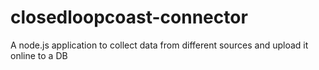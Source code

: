 # closedloopcoast-connector
A node.js application to collect data from different sources and upload it online to a DB
